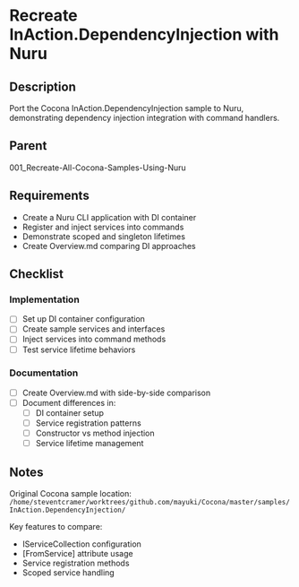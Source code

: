 # Recreate InAction.DependencyInjection with Nuru

## Description

Port the Cocona InAction.DependencyInjection sample to Nuru, demonstrating dependency injection integration with command handlers.

## Parent
001_Recreate-All-Cocona-Samples-Using-Nuru

## Requirements

- Create a Nuru CLI application with DI container
- Register and inject services into commands
- Demonstrate scoped and singleton lifetimes
- Create Overview.md comparing DI approaches

## Checklist

### Implementation
- [ ] Set up DI container configuration
- [ ] Create sample services and interfaces
- [ ] Inject services into command methods
- [ ] Test service lifetime behaviors

### Documentation
- [ ] Create Overview.md with side-by-side comparison
- [ ] Document differences in:
  - [ ] DI container setup
  - [ ] Service registration patterns
  - [ ] Constructor vs method injection
  - [ ] Service lifetime management

## Notes

Original Cocona sample location: `/home/steventcramer/worktrees/github.com/mayuki/Cocona/master/samples/InAction.DependencyInjection/`

Key features to compare:
- IServiceCollection configuration
- [FromService] attribute usage
- Service registration methods
- Scoped service handling